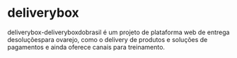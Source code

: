 # deliverybox
deliverybox-deliveryboxdobrasil é um projeto de plataforma web de entrega desoluçõespara ovarejo, como o delivery de produtos e soluções de pagamentos e ainda oferece canais para treinamento.
